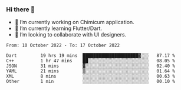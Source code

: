 ### Hi there 👋

<!--
**devcat37/devcat37** is a ✨ _special_ ✨ repository because its `README.md` (this file) appears on your GitHub profile.-->


- 🔭 I’m currently working on Chimicum application.
- 🌱 I’m currently learning Flutter/Dart.
- 👯 I’m looking to collaborate with UI designers.
<!-- - 🤔 I’m looking for help with ... -->

<!--START_SECTION:waka-->

```text
From: 10 October 2022 - To: 17 October 2022

Dart         19 hrs 19 mins  █████████████████████▓░░░   87.17 %
C++          1 hr 47 mins    ██░░░░░░░░░░░░░░░░░░░░░░░   08.05 %
JSON         31 mins         ▓░░░░░░░░░░░░░░░░░░░░░░░░   02.40 %
YAML         21 mins         ▒░░░░░░░░░░░░░░░░░░░░░░░░   01.64 %
XML          8 mins          ░░░░░░░░░░░░░░░░░░░░░░░░░   00.63 %
Other        1 min           ░░░░░░░░░░░░░░░░░░░░░░░░░   00.10 %
```

<!--END_SECTION:waka-->

